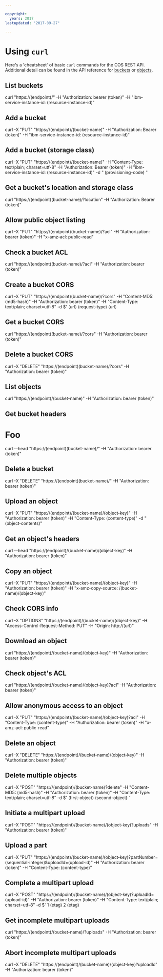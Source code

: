 ```yaml
---

copyright:
  years: 2017
lastupdated: "2017-09-27"

---
```


# Using `curl`

Here's a 'cheatsheet' of basic `curl` commands for the COS REST API.  Additional detail can be found in the API reference for [buckets](docs/services/cloud-object-storage/api-reference/api-reference-buckets.html) or [objects](docs/services/cloud-object-storage/api-reference/api-reference-objects.html).


List buckets
------------

curl "https://(endpoint)/"
 -H "Authorization: bearer (token)"
 -H "ibm-service-instance-id: (resource-instance-id)"

Add a bucket
------------

curl -X "PUT" "https://(endpoint)/(bucket-name)"
 -H "Authorization: Bearer (token)"
 -H "ibm-service-instance-id: (resource-instance-id)"

Add a bucket (storage class)
----------------------------

curl -X "PUT" "https://(endpoint)/(bucket-name)"
 -H "Content-Type: text/plain; charset=utf-8"
 -H "Authorization: Bearer (token)"
 -H "ibm-service-instance-id: (resource-instance-id)"
 -d "<CreateBucketConfiguration>
       <LocationConstraint>(provisioning-code)</LocationConstraint>
     </CreateBucketConfiguration>"

Get a bucket's location and storage class
-----------------------------------------

curl "https://(endpoint)(bucket-name)/?location"
 -H "Authorization: Bearer (token)"

Allow public object listing
---------------------------

curl -X "PUT" "https://(endpoint)(bucket-name)/?acl"
 -H "Authorization: bearer (token)"
 -H "x-amz-acl: public-read"

Check a bucket ACL
------------------

curl "https://(endpoint)(bucket-name)/?acl"
 -H "Authorization: bearer (token)"

Create a bucket CORS
--------------------

curl -X "PUT" "https://(endpoint)(bucket-name)/?cors"
 -H "Content-MD5: (md5-hash)"
 -H "Authorization: bearer (token)"
 -H "Content-Type: text/plain; charset=utf-8"
 -d \$'<CORSConfiguration>
         <CORSRule>
           <AllowedOrigin>(url)</AllowedOrigin>
           <AllowedMethod>(request-type)</AllowedMethod>
           <AllowedHeader>(url)</AllowedHeader>
         </CORSRule>
       </CORSConfiguration>

Get a bucket CORS
-----------------

curl "https://(endpoint)(bucket-name)/?cors"
 -H "Authorization: bearer (token)"

Delete a bucket CORS
--------------------

curl -X "DELETE" "https://(endpoint)(bucket-name)/?cors"
 -H "Authorization: bearer (token)"

List objects
------------

curl "https://(endpoint)/(bucket-name)"
 -H "Authorization: bearer (token)"

Get bucket headers
------------------

Foo
===

curl --head "https://(endpoint)(bucket-name)/"
 -H "Authorization: bearer (token)"

Delete a bucket
---------------

curl -X "DELETE" "https://(endpoint)(bucket-name)/"
 -H "Authorization: bearer (token)"

Upload an object
----------------

curl -X "PUT" "https://(endpoint)/(bucket-name)/(object-key)"
 -H "Authorization: bearer (token)"
 -H "Content-Type: (content-type)"
 -d "(object-contents)"

Get an object's headers
-----------------------

curl --head "https://(endpoint)/(bucket-name)/(object-key)"
 -H "Authorization: bearer (token)"

Copy an object
--------------

curl -X "PUT" "https://(endpoint)/(bucket-name)/(object-key)"
 -H "Authorization: bearer (token)"
 -H "x-amz-copy-source: /(bucket-name)/(object-key)"

Check CORS info
---------------

curl -X "OPTIONS" "https://(endpoint)/(bucket-name)/(object-key)"
 -H "Access-Control-Request-Method: PUT"
 -H "Origin: http://(url)"

Download an object
------------------

curl "https://(endpoint)/(bucket-name)/(object-key)"
 -H "Authorization: bearer (token)"

Check object's ACL
------------------

curl "https://(endpoint)/(bucket-name)/(object-key)?acl"
 -H "Authorization: bearer (token)"

Allow anonymous access to an object
-----------------------------------

curl -X "PUT" "https://(endpoint)/(bucket-name)/(object-key)?acl"
 -H "Content-Type: (content-type)"
 -H "Authorization: bearer (token)"
 -H "x-amz-acl: public-read"

Delete an object
----------------

curl -X "DELETE" "https://(endpoint)/(bucket-name)/(object-key)"
 -H "Authorization: bearer (token)"

Delete multiple objects
-----------------------

curl -X "POST" "https://(endpoint)/(bucket-name)?delete"
 -H "Content-MD5: (md5-hash)"
 -H "Authorization: bearer (token)"
 -H "Content-Type: text/plain; charset=utf-8"
 -d \$'<?xml version="1.0" encoding="UTF-8"?>
         <Delete>
           <Object>
             <Key>(first-object)</Key>
           </Object>
           <Object>
             <Key>(second-object)</Key>
           </Object>
         </Delete> '

Initiate a multipart upload
---------------------------

curl -X "POST" "https://(endpoint)/(bucket-name)/(object-key)?uploads"
 -H "Authorization: bearer (token)"

Upload a part
-------------

curl -X "PUT" "https://(endpoint)/(bucket-name)/(object-key)?partNumber=(sequential-integer)&uploadId=(upload-id)"
 -H "Authorization: bearer (token)"
 -H "Content-Type: (content-type)"


Complete a multipart upload
---------------------------

curl -X "POST" "https://(endpoint)/(bucket-name)/(object-key)?uploadId=(upload-id)"
 -H "Authorization: bearer (token)"
 -H "Content-Type: text/plain; charset=utf-8"
 -d \$'<CompleteMultipartUpload>
         <Part>
           <PartNumber>1</PartNumber>
           <ETag>(etag)</ETag>
         </Part>
         <Part>
           <PartNumber>2</PartNumber>
           <ETag>(etag)</ETag>
         </Part>
       </CompleteMultipartUpload>

Get incomplete multipart uploads
--------------------------------

curl "https://(endpoint)/(bucket-name)/?uploads"
 -H "Authorization: bearer (token)"

Abort incomplete multipart uploads
----------------------------------

curl -X "DELETE" "https://(endpoint)/(bucket-name)/(object-key)?uploadId"
 -H "Authorization: bearer (token)"
